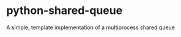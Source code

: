 python-shared-queue
===================

A simple, template implementation of a multiprocess shared queue
